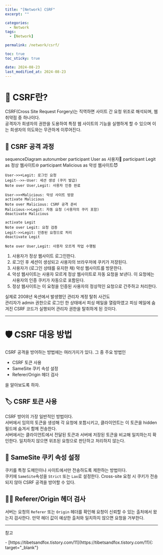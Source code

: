 ```yaml
---
title: "[Network] CSRF"
excerpt: ""

categories:
  - Network
tags:
  - [Network]

permalink: /network/csrf/

toc: true
toc_sticky: true

date: 2024-08-23
last_modified_at: 2024-08-23
---
```

# 🦹 CSRF란?
CSRF(Cross Site Request Forgery)는 직역하면 사이트 간 요청 위조로 해석되며, 웹 취약점 중 하나이다.  
공격자가 희생자의 권한을 도용하여 특정 웹 사이트의 기능을 실행하게 할 수 있으며 이는 희생자의 의도와는 무관하게 이루어진다.

## 🎯 CSRF 공격 과정
<div class="mermaid">
sequenceDiagram
    autonumber
    participant User as 사용자👤
    participant Legit as 정상 웹사이트🌐
    participant Malicious as 악성 웹사이트😈

    User->>+Legit: 로그인 요청
    Legit-->>-User: 세션 생성 (쿠키 발급)
    Note over User,Legit: 사용자 인증 완료

    User->>+Malicious: 악성 사이트 방문
    activate Malicious
    Note over Malicious: CSRF 공격 준비
    Malicious->>Legit: 자동 요청 (사용자의 쿠키 포함)
    deactivate Malicious
    
    activate Legit
    Note over Legit: 요청 검증
    Legit->>Legit: 인증된 요청으로 처리
    deactivate Legit

    Note over User,Legit: 사용자 모르게 작업 수행됨
</div>

1. 사용자가 정상 웹사이트 로그인한다.
2. 로그인 후 세션이 생성되고 사용자의 브라우저에 쿠키가 저장된다.
3. 사용자가 (로그인 상태를 유지한 채) 악성 웹사이트를 방문한다.
4. 악성 웹사이트는 사용자 모르게 정상 웹사이트로 자동 요청을 보낸다. 이 요청에는 사용자의 인증 쿠키가 자동으로 포함된다.
5. 정상 웹사이트는 이 요청을 인증된 사용자의 정상적인 요청으로 간주하고 처리한다.

실제로 2008년 옥션에서 발생했던 관리자 계정 탈취 사건도  
관리자가 admin 권한으로 로그인 한 상태에서 피싱 메일을 열람하였고 피싱 메일에 숨겨진 CSRF 코드가 실행되어 관리자 권한을 탈취하게 된 것이다.

---
# 🛡️ CSRF 대응 방법
CSRF 공격을 방어하는 방법에는 여러가지가 있다.
그 중 주요 방법인
- CSRF 토큰 사용
- SameSite 쿠키 속성 설정
- Referer/Origin 헤더 검사

을 알아보도록 하자.

## 🏷️ CSRF 토큰 사용
CSRF 방어의 가장 일반적인 방법이다.  
서버에서 임의의 토큰을 생성해 각 요청에 포함시키고, 클라이언트는 이 토큰을 hidden 필드에 숨겨서 함께 전송한다.  
서버에서는 클라이언트에서 전달된 토큰과 서버에 저장된 토큰을 비교해 일치하는지 확인한다. 일치하지 않으면 위조된 요청으로 판단하고 처리하지 않는다.
## 🍪 SameSite 쿠키 속성 설정
쿠키를 특정 도메인이나 사이트에서만 전송하도록 제한하는 방법이다.  
쿠키에 `SameSite`속성을 `Strict` 또는 `Lax`로 설정한다.
Cross-site 요청 시 쿠키가 전송되지 않아 CSRF 공격을 방어할 수 있다.
## 🕵️‍♂️ Referer/Origin 헤더 검사
서버는 요청의 `Referer` 또는 `Origin` 헤더를 확인해 요청이 신뢰할 수 있는 출처에서 왔는지 검사한다. 만약 헤더 값이 예상한 출처와 일치하지 않으면 요청을 거부한다.


---
<p class="ref">참고</p>
- [https://tibetsandfox.tistory.com/11](https://tibetsandfox.tistory.com/11){: target="_blank"}



